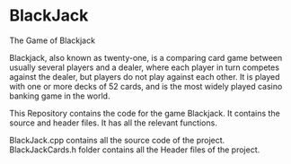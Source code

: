 # BlackJack
The Game of Blackjack

Blackjack, also known as twenty-one, is a comparing card game between usually several players and a dealer, where each player in turn competes against the dealer, but players do not play against each other. It is played with one or more decks of 52 cards, and is the most widely played casino banking game in the world.

This Repository contains the code for the game Blackjack.
It contains the source and header files.
It has all the relevant functions.

BlackJack.cpp contains all the source code of the project.
BlackJackCards.h folder contains all the Header files of the project.


